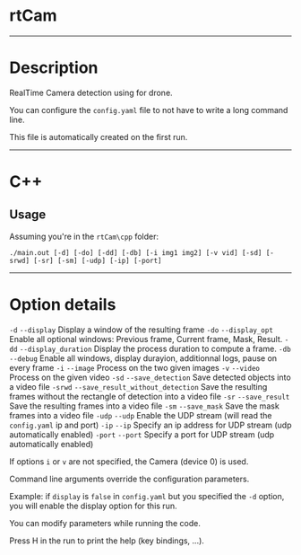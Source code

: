 # rtCam

---

# Description

RealTime Camera detection using for drone.

You can configure the `config.yaml` file to not have to write a long command line.

This file is automatically created on the first run.

---

# C++

## Usage

Assuming you're in the `rtCam\cpp` folder:

```
./main.out [-d] [-do] [-dd] [-db] [-i img1 img2] [-v vid] [-sd] [-srwd] [-sr] [-sm] [-udp] [-ip] [-port]
```

---

# Option details

`-d`    `--display`    						Display a window of the resulting frame
`-do`   `--display_opt`			 			Enable all optional windows: Previous frame, Current frame, Mask, Result.
`-dd`   `--display_duration`				Display the process duration to compute a frame. 
`-db`   `--debug`     					 	Enable all windows, display durayion, additionnal logs, pause on every frame
`-i`    `--image`  						   	Process on the two given images
`-v`    `--video`							Process on the given video 
`-sd`   `--save_detection`                  Save detected objects into a video file
`-srwd` `--save_result_without_detection`   Save the resulting frames without the rectangle of detection into a video file
`-sr`   `--save_result` 					Save the resulting frames into a video file
`-sm`   `--save_mask` 						Save the mask frames into a video file
`-udp`  `--udp`								Enable the UDP stream (will read the `config.yaml` ip and port)
`-ip`  	`--ip`								Specify an ip address for UDP stream (udp automatically enabled)
`-port` `--port`							Specify a port for UDP stream (udp automatically enabled)

If options `i` or `v` are not specified, the Camera (device 0) is used.

Command line arguments override the configuration parameters.

Example: if `display` is `false` in `config.yaml` but you specified the `-d` option, you will enable the display option for this run.

You can modify parameters while running the code.

Press H in the run to print the help (key bindings, ...).
